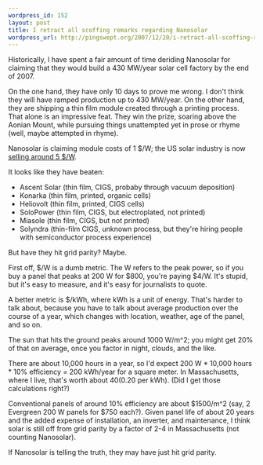 ```yaml
--- 
wordpress_id: 152
layout: post
title: I retract all scoffing remarks regarding Nanosolar
wordpress_url: http://pingswept.org/2007/12/20/i-retract-all-scoffing-remarks-regarding-nanosolar/
---
```

Historically, I have spent a fair amount of time deriding Nanosolar for claiming that they would build a 430 MW/year solar cell factory by the end of 2007.

On the one hand, they have only 10 days to prove me wrong. I don't think they will have ramped production up to 430 MW/year. On the other hand, they are shipping a thin film module created through a printing process. That alone is an impressive feat. They win the prize, soaring above the Aonian Mount, while pursuing things unattempted yet in prose or rhyme (well, maybe attempted in rhyme).

Nanosolar is claiming module costs of 1 $/W; the US solar industry is now <a href="http://solarbuzz.com/moduleprices.htm">selling around 5 $/W</a>.

It looks like they have beaten:
<ul>
	<li>Ascent Solar (thin film, CIGS, probaby through vacuum deposition)</li>
	<li>Konarka (thin film, printed, organic cells)</li>
	<li>Heliovolt (thin film, printed, CIGS cells)</li>
	<li>SoloPower (thin film, CIGS, but electroplated, not printed)</li>
	<li>Miasole (thin film, CIGS, but not printed)</li>
	<li>Solyndra (thin-film CIGS, unknown process, but they're hiring people with semiconductor process experience)</li>
</ul>

But have they hit grid parity? Maybe.

First off, $/W is a dumb metric. The W refers to the peak power, so if you buy a panel that peaks at 200 W for $800, you're paying $4/W. It's stupid, but it's easy to measure, and it's easy for journalists to quote.

A better metric is $/kWh, where kWh is a unit of energy. That's harder to talk about, because you have to talk about average production over the course of a year, which changes with location, weather, age of the panel, and so on.

The sun that hits the ground peaks around 1000 W/m^2; you might get 20% of that on average, once you factor in night, clouds, and the like.

There are about 10,000 hours in a year, so I'd expect 200 W * 10,000 hours * 10% efficiency = 200 kWh/year for a square meter. In Massachusetts, where I live, that's worth about $40 ($0.20 per kWh). (Did I get those calculations right?)

Conventional panels of around 10% efficiency are about $1500/m^2 (say, 2 Evergreen 200 W panels for $750 each?). Given panel life of about 20 years and the added expense of installation, an inverter, and maintenance, I think solar is still off from grid parity by a factor of 2-4 in Massachusetts (not counting Nanosolar).

If Nanosolar is telling the truth, they may have just hit grid parity.
